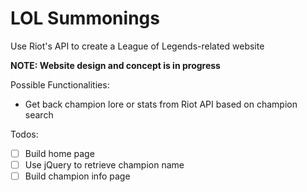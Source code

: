 # LOL Summonings

Use Riot's API to create a League of Legends-related website

**NOTE: Website design and concept is in progress**

Possible Functionalities:
- Get back champion lore or stats from Riot API based on champion search

Todos:
- [ ] Build home page
- [ ] Use jQuery to retrieve champion name
- [ ] Build champion info page
